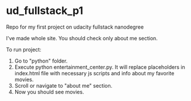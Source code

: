 # ud_fullstack_p1

Repo for my first project on udacity fullstack nanodegree

I've made whole site. You should check only about me section.

To run project:
1. Go to "python" folder.
2. Execute python entertainment_center.py. It will replace placeholders in index.html file with necessary js scripts and info about my favorite movies.
3. Scroll or navigate to "about me" section.
4. Now you should see movies.
